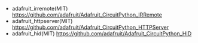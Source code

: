 - adafruit_irremote(MIT) https://github.com/adafruit/Adafruit_CircuitPython_IRRemote
- adafruit_httpserver(MIT) https://github.com/adafruit/Adafruit_CircuitPython_HTTPServer
- adafruit_hid(MIT) https://github.com/adafruit/Adafruit_CircuitPython_HID
